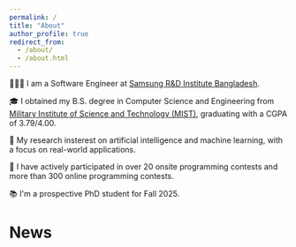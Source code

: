 ```yaml
---
permalink: /
title: "About"
author_profile: true
redirect_from: 
  - /about/
  - /about.html
---
```


👨🏻‍💻 I am a Software Engineer at [Samsung R&D Institute Bangladesh](https://research.samsung.com/srbd).

🎓 I obtained my B.S. degree in Computer Science and Engineering from [Military Institute of Science and Technology (MIST)](https://mist.ac.bd/), graduating with a CGPA of 3.79/4.00.

🔐 My research insterest on artificial intelligence and machine learning, with a focus on real-world applications.

🤖 I have actively participated in over 20 onsite programming contests and more than 300 online programming contests.

📚 I'm a prospective PhD student for Fall 2025.

# News


